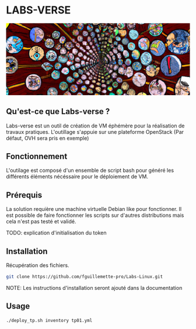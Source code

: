 # LABS-VERSE

![](img/intro-reformat.png)

## Qu'est-ce que Labs-verse ?

Labs-verse est un outil de création de VM éphémère pour la réalisation de travaux pratiques.
L'outillage s'appuie sur une plateforme OpenStack (Par défaut, OVH sera pris en exemple)

## Fonctionnement

L'outilage est composé d'un ensemble de script bash pour généré les différents éléments nécéssaire pour le déploiement de VM.

## Prérequis

La solution requière une machine virtuelle Debian like pour fonctionner.
Il est possible de faire fonctionner les scripts sur d'autres distributions mais cela n'est pas testé et validé.

TODO: explication d'initialisation du token

## Installation

Récupération des fichiers.

```bash
git clone https://github.com/fguillemette-pro/Labs-Linux.git
```

NOTE: Les instructions d'installation seront ajouté dans la documentation

## Usage

```bash
./deploy_tp.sh inventory tp01.yml
```